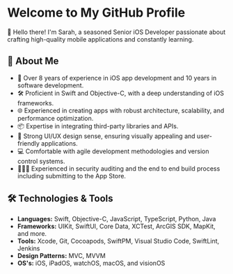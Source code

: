 # Welcome to My GitHub Profile

👋 Hello there! I'm Sarah, a seasoned Senior iOS Developer passionate about crafting high-quality mobile applications and constantly learning.

## 🚀 About Me

- 📱 Over 8 years of experience in iOS app development and 10 years in software development.
- 🛠️ Proficient in Swift and Objective-C, with a deep understanding of iOS frameworks.
- 🌐 Experienced in creating apps with robust architecture, scalability, and performance optimization.
- 📦 Expertise in integrating third-party libraries and APIs.
- 🎨 Strong UI/UX design sense, ensuring visually appealing and user-friendly applications.
- 💻 Comfortable with agile development methodologies and version control systems.
- 🕵🏻‍♀️ Experienced in security auditing and the end to end build process including submitting to the App Store.

## 🛠️ Technologies & Tools

- **Languages:** Swift, Objective-C, JavaScript, TypeScript, Python, Java
- **Frameworks:** UIKit, SwiftUI, Core Data, XCTest, ArcGIS SDK, MapKit, and more.
- **Tools:** Xcode, Git, Cocoapods, SwiftPM, Visual Studio Code, SwiftLint, Jenkins
- **Design Patterns:** MVC, MVVM
- **OS's:** iOS, iPadOS, watchOS, macOS, and visionOS

